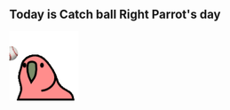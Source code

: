 <h2>Today is Catch ball Right Parrot's day</h2><img src="https://raw.githubusercontent.com/jmhobbs/cultofthepartyparrot.com/master/parrots/hd/playcatchrightparrot.gif" />